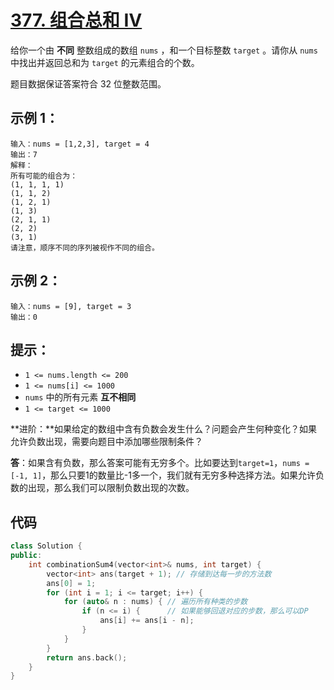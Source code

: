 # [377. 组合总和 Ⅳ](https://leetcode.cn/problems/combination-sum-iv/)

给你一个由 **不同** 整数组成的数组 `nums` ，和一个目标整数 `target` 。请你从 `nums` 中找出并返回总和为 `target` 的元素组合的个数。

题目数据保证答案符合 32 位整数范围。 

## **示例 1：**

```
输入：nums = [1,2,3], target = 4
输出：7
解释：
所有可能的组合为：
(1, 1, 1, 1)
(1, 1, 2)
(1, 2, 1)
(1, 3)
(2, 1, 1)
(2, 2)
(3, 1)
请注意，顺序不同的序列被视作不同的组合。
```

## **示例 2：**

```
输入：nums = [9], target = 3
输出：0
```

## **提示：**

- `1 <= nums.length <= 200`
- `1 <= nums[i] <= 1000`
- `nums` 中的所有元素 **互不相同**
- `1 <= target <= 1000`

**进阶：**如果给定的数组中含有负数会发生什么？问题会产生何种变化？如果允许负数出现，需要向题目中添加哪些限制条件？

**答**：如果含有负数，那么答案可能有无穷多个。比如要达到`target=1`，`nums = [-1, 1]`，那么只要1的数量比-1多一个，我们就有无穷多种选择方法。如果允许负数的出现，那么我们可以限制负数出现的次数。

## 代码

```cpp
class Solution {
public:
    int combinationSum4(vector<int>& nums, int target) {
        vector<int> ans(target + 1); // 存储到达每一步的方法数
        ans[0] = 1;
        for (int i = 1; i <= target; i++) {
            for (auto& n : nums) { // 遍历所有种类的步数
                if (n <= i) {      // 如果能够回退对应的步数，那么可以DP
                    ans[i] += ans[i - n];
                }
            }
        }
        return ans.back();
    }
}
```

